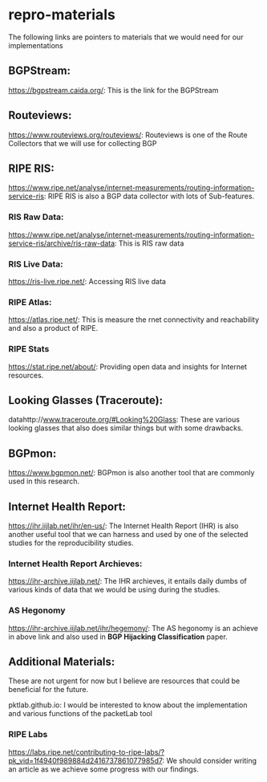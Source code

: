 # repro-materials
The following links are pointers to materials that we would need for our implementations

## BGPStream:
https://bgpstream.caida.org/: This is the link for the BGPStream

## Routeviews:
https://www.routeviews.org/routeviews/: Routeviews is one of the Route Collectors that we will use for collecting BGP

## RIPE RIS:
https://www.ripe.net/analyse/internet-measurements/routing-information-service-ris: RIPE RIS is also a BGP data collector with lots of Sub-features.
  ### RIS Raw Data:
  https://www.ripe.net/analyse/internet-measurements/routing-information-service-ris/archive/ris-raw-data: This is RIS raw data
  ### RIS Live Data:
  https://ris-live.ripe.net/: Accessing RIS live data
  ### RIPE Atlas:
  https://atlas.ripe.net/: This is measure the rnet connectivity and reachability and also a product of RIPE.
  ### RIPE Stats
  https://stat.ripe.net/about/: Providing open data and insights for Internet resources.

## Looking Glasses (Traceroute):
datahttp://www.traceroute.org/#Looking%20Glass: These are various looking glasses that also does similar things but with some drawbacks.

## BGPmon:
https://www.bgpmon.net/: BGPmon is also another tool that are commonly used in this research.

## Internet Health Report:
https://ihr.iijlab.net/ihr/en-us/: The Internet Health Report (IHR) is also another useful tool that we can harness and used by one of the selected studies for the reproducibility studies.
  ### Internet Health Report Archieves:
  https://ihr-archive.iijlab.net/: The IHR archieves, it entails daily dumbs of various kinds of data that we would be using during the studies. 
  
  ### AS Hegonomy
  https://ihr-archive.iijlab.net/ihr/hegemony/: The AS hegonomy is an achieve in above link and also used in **BGP Hijacking Classification** paper.


## Additional Materials: 
These are not urgent for now but I believe are resources that could be beneficial for the future.

pktlab.github.io: I would be interested to know about the implementation and various functions of the packetLab tool

### RIPE Labs
https://labs.ripe.net/contributing-to-ripe-labs/?pk_vid=1f4940f989884d2416737861077985d7: We should consider writing an article as we achieve some progress with our findings.

